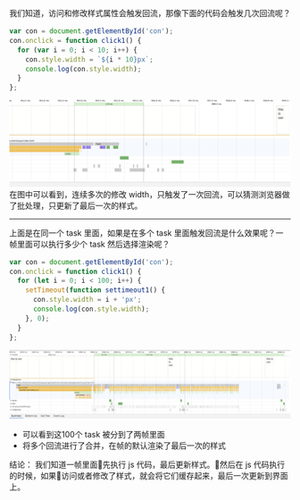 我们知道，访问和修改样式属性会触发回流，那像下面的代码会触发几次回流呢？
```javascript
var con = document.getElementById('con');
con.onclick = function click1() {
  for (var i = 0; i < 10; i++) {
    con.style.width = `${i * 10}px`;
    console.log(con.style.width);
  }
};
```
![img1](./img1.png)
在图中可以看到，连续多次的修改 width，只触发了一次回流，可以猜测浏览器做了批处理，只更新了最后一次的样式。

---

上面是在同一个 task 里面，如果是在多个 task 里面触发回流是什么效果呢？一帧里面可以执行多少个 task 然后选择渲染呢？
```javascript
var con = document.getElementById('con');
con.onclick = function click1() {
  for (let i = 0; i < 100; i++) {
    setTimeout(function settimeout1() {
      con.style.width = i + 'px';
      console.log(con.style.width);
    }, 0);
  }
};
```
![img2](./img2.png)
- 可以看到这100个 task 被分到了两帧里面
- 将多个回流进行了合并，在帧的默认渲染了最后一次的样式

结论：
我们知道一帧里面先执行 js 代码，最后更新样式。然后在 js 代码执行的时候，如果访问或者修改了样式，就会将它们缓存起来，最后一次更新到界面上。
